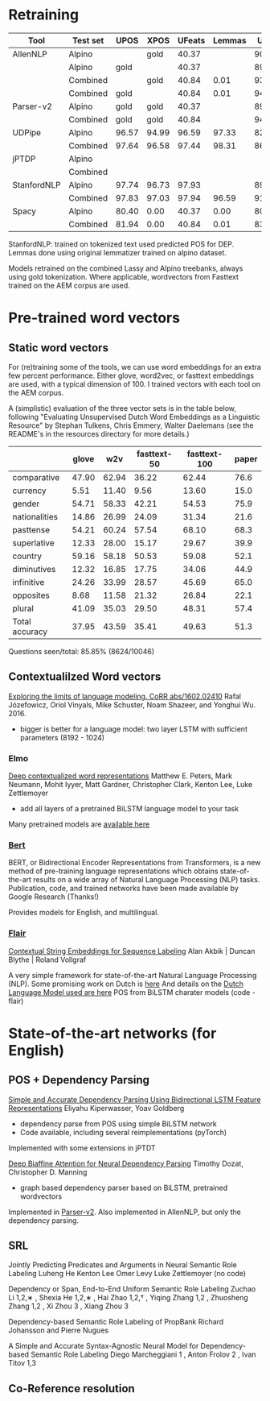 # Retraining

| Tool        | Test set | UPOS  | XPOS  | UFeats | Lemmas | UAS   | LAS   | CLAS  | MLAS  | BLEX  |
|-------------|----------|-------|-------|--------|--------|-------|-------|-------|-------|-------|
| AllenNLP    | Alpino   |       |  gold | 40.37  |        | 90.78 | 88.87 | 89.79 |       |       |
|             | Alpino   |  gold |       | 40.37  |        | 89.91 | 88.14 | 89.02 |       |       |
|             | Combined |       |  gold | 40.84  |  0.01  | 93.85 | 92.03 | 89.21 |       |       |
|             | Combined |  gold |       | 40.84  |  0.01  | 94.01 | 92.12 | 89.26 |       |       |
| Parser-v2   | Alpino   |  gold |  gold | 40.37  |        | 89.76 | 88.01 | 88.92 | 17.44 | 88.92 |
|             | Combined |  gold |  gold | 40.84  |        | 94.47 | 92.58 | 89.75 | 18.51 | 89.75 |
| UDPipe      | Alpino   | 96.57 | 94.99 | 96.59  | 97.33  | 82.97 | 79.50 | 76.69 | 72.10 | 73.64 |
|             | Combined | 97.64 | 96.58 | 97.44  | 98.31  | 86.42 | 83.34 | 78.74 | 74.72 | 76.80 |
| jPTDP       | Alpino   |       |       |        |        |       |       |       |       |       |
|             | Combined |       |       |        |        |       |       |       |       |       |
| StanfordNLP | Alpino   | 97.74 | 96.73 | 97.93  |        | 89.22 | 87.07 | 87.58 | 86.93 | 87.58 |
|             | Combined | 97.83 | 97.03 | 97.94  | 96.59  | 91.74 | 88.95 | 85.15 | 81.41 | 80.36 |
| Spacy       | Alpino   | 80.40 |  0.00 | 40.37  |  0.00  | 80.15 | 77.28 | 71.79 | 14.99 |  0.00 |
|             | Combined | 81.94 |  0.00 | 40.84  |  0.01  | 83.81 | 81.17 | 72.56 | 16.45 |  0.00 |


StanfordNLP:
trained on tokenized text
used predicted POS for DEP.
Lemmas done using original lemmatizer trained on alpino dataset.

Models retrained on the combined Lassy and Alpino treebanks, always using gold tokenization.
Where applicable, wordvectors from Fasttext trained on the AEM corpus are used.

# Pre-trained word vectors

## Static word vectors

For (re)training some of the tools, we can use word embeddings for an extra few percent performance.
Either glove, word2vec, or fasttext embeddings are used, with a typical dimension of 100.
I trained vectors with each tool on the AEM corpus.

A (simplistic) evaluation of the three vector sets is in the table below, following "Evaluating Unsupervised Dutch Word Embeddings as a Linguistic Resource" by Stephan Tulkens, Chris Emmery, Walter Daelemans (see the README's in the resources directory for more details.)

|                    |  glove   | w2v   | fasttext-50 | fasttext-100 | paper |
|--------------------|----------|-------|-------------|--------------|------ |
|comparative         |  47.90   | 62.94 |   36.22     |  62.44       | 76.6  |
|currency            |   5.51   | 11.40 |    9.56     |  13.60       | 15.0  |
|gender              |  54.71   | 58.33 |   42.21     |  54.53       | 75.9  |
|nationalities       |  14.86   | 26.99 |   24.09     |  31.34       | 21.6  |
|pasttense           |  54.21   | 60.24 |   57.54     |  68.10       | 68.3  |
|superlative         |  12.33   | 28.00 |   15.17     |  29.67       | 39.9  |
|country             |  59.16   | 58.18 |   50.53     |  59.08       | 52.1  |
|diminutives         |  12.32   | 16.85 |   17.75     |  34.06       | 44.9  |
|infinitive          |  24.26   | 33.99 |   28.57     |  45.69       | 65.0  |
|opposites           |   8.68   | 11.58 |   21.32     |  26.84       | 22.1  |
|plural              |  41.09   | 35.03 |   29.50     |  48.31       | 57.4  |
|Total accuracy      |  37.95   | 43.59 |   35.41     |  49.63       | 51.3  |

Questions seen/total: 85.85% (8624/10046)

## Contextualilzed Word vectors

[Exploring the limits of language modeling. CoRR abs/1602.02410](https://arxiv.org/abs/1602.02410)
Rafal Józefowicz, Oriol Vinyals, Mike Schuster, Noam Shazeer, and Yonghui Wu. 2016.

* bigger is better for a language model: two layer LSTM with sufficient parameters (8192 - 1024)

### Elmo

[Deep contextualized word representations](https://arxiv.org/pdf/1802.05365)
Matthew E. Peters, Mark Neumann, Mohit Iyyer, Matt Gardner, Christopher Clark, Kenton Lee, Luke Zettlemoyer

* add all layers of a pretrained BiLSTM language model to your task

Many pretrained models are [available here](https://github.com/HIT-SCIR/ELMoForManyLangs/tree/master/elmoformanylangs)

### [Bert](https://github.com/google-research/bert)

BERT, or Bidirectional Encoder Representations from Transformers, is a new method of pre-training language representations which obtains state-of-the-art results on a wide array of Natural Language Processing (NLP) tasks.
Publication, code, and trained networks have been made available by Google Research (Thanks!)

Provides models for English, and multilingual.

### [Flair](https://github.com/zalandoresearch/flair)

[Contextual String Embeddings for Sequence Labeling](https://aclanthology.info/papers/C18-1139/c18-1139)
Alan Akbik | Duncan Blythe | Roland Vollgraf

A very simple framework for state-of-the-art Natural Language Processing (NLP).
Some promising work on Dutch is [here](https://github.com/stefan-it/flair-experiments)
And details on the [Dutch Language Model used are here](https://github.com/stefan-it/flair-lms)
POS from BiLSTM charater models (code - flair)


# State-of-the-art networks (for English)


## POS + Dependency Parsing

[Simple and Accurate Dependency Parsing Using Bidirectional LSTM Feature Representations](https://arxiv.org/abs/1603.04351)
Eliyahu Kiperwasser, Yoav Goldberg

* dependency parse from POS using simple BiLSTM network
* Code available, including several reimplementations (pyTorch)

Implemented with some extensions in jPTDT


[Deep Biaffine Attention for Neural Dependency Parsing](https://arxiv.org/abs/1611.01734)
Timothy Dozat, Christopher D. Manning

* graph based dependency parser based on BiLSTM, pretrained wordvectors

Implemented in [Parser-v2](https://github.com/tdozat/Parser-v2).
Also implemented in AllenNLP, but only the dependency parsing.


## SRL

Jointly Predicting Predicates and Arguments in Neural Semantic Role Labeling
Luheng He Kenton Lee Omer Levy Luke Zettlemoyer (no code)

Dependency or Span, End-to-End Uniform Semantic Role Labeling
Zuchao Li 1,2,∗ , Shexia He 1,2,∗ , Hai Zhao 1,2,† , Yiqing Zhang 1,2 , Zhuosheng Zhang 1,2 , Xi Zhou 3 , Xiang Zhou 3

Dependency-based Semantic Role Labeling of PropBank
Richard Johansson and Pierre Nugues

A Simple and Accurate Syntax-Agnostic Neural Model for Dependency-based Semantic Role Labeling
Diego Marcheggiani 1 , Anton Frolov 2 , Ivan Titov 1,3


## Co-Reference resolution


